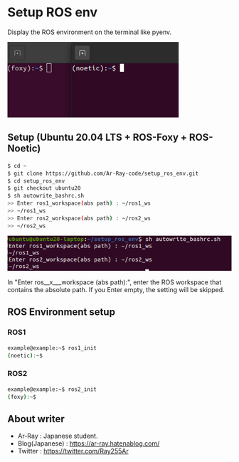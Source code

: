 # Setup ROS env

Display the ROS environment on the terminal like pyenv.

![example](images_for_readme/example.png)

## Setup (Ubuntu 20.04 LTS + ROS-Foxy + ROS-Noetic)

```bash
$ cd ~
$ git clone https://github.com/Ar-Ray-code/setup_ros_env.git
$ cd setup_ros_env
$ git checkout ubuntu20
$ sh autowrite_bashrc.sh
>> Enter ros1_workspace(abs path) : ~/ros1_ws
>> ~/ros1_ws
>> Enter ros2_workspace(abs path) : ~/ros2_ws
>> ~/ros2_ws
```

![setting](images_for_readme/setting.png)

 In "Enter ros__x___workspace (abs path):", enter the ROS workspace that contains the absolute path. If you Enter empty, the setting will be skipped.

## ROS Environment setup

### ROS1

```bash
example@example:~$ ros1_init
(noetic):~$
```

### ROS2

```bash
example@example:~$ ros2_init
(foxy):~$
```

## About writer

- Ar-Ray : Japanese student. 
- Blog(Japanese) : https://ar-ray.hatenablog.com/
- Twitter : https://twitter.com/Ray255Ar